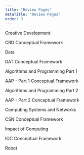```yaml
---
title: "Review Pages"
metaTitle: "Review Pages"
order: 3
---
```


Creative Development

CRD Conceptual Framework

Data

DAT Conceptual Framework

Algorithms and Programming Part 1

AAP - Part 1 Conceptual Framework

Algorithms and Programming Part 2

AAP - Part 2 Conceptual Framework

Computing Systems and Networks

CSN Conceptual Framework

Impact of Computing

IOC Conceptual Framework

Robot